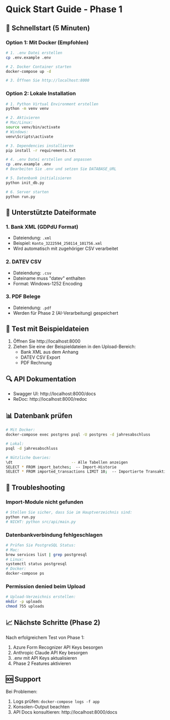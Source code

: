 # Quick Start Guide - Phase 1

## 🚀 Schnellstart (5 Minuten)

### Option 1: Mit Docker (Empfohlen)

```bash
# 1. .env Datei erstellen
cp .env.example .env

# 2. Docker Container starten
docker-compose up -d

# 3. Öffnen Sie http://localhost:8000
```

### Option 2: Lokale Installation

```bash
# 1. Python Virtual Environment erstellen
python -m venv venv

# 2. Aktivieren
# Mac/Linux:
source venv/bin/activate
# Windows:
venv\Scripts\activate

# 3. Dependencies installieren
pip install -r requirements.txt

# 4. .env Datei erstellen und anpassen
cp .env.example .env
# Bearbeiten Sie .env und setzen Sie DATABASE_URL

# 5. Datenbank initialisieren
python init_db.py

# 6. Server starten
python run.py
```

## 📁 Unterstützte Dateiformate

### 1. **Bank XML** (GDPdU Format)
- Dateiendung: `.xml`
- Beispiel: `Konto_3222594_250114_101756.xml`
- Wird automatisch mit zugehöriger CSV verarbeitet

### 2. **DATEV CSV**
- Dateiendung: `.csv`
- Dateiname muss "datev" enthalten
- Format: Windows-1252 Encoding

### 3. **PDF Belege**
- Dateiendung: `.pdf`
- Werden für Phase 2 (AI-Verarbeitung) gespeichert

## 🧪 Test mit Beispieldateien

1. Öffnen Sie http://localhost:8000
2. Ziehen Sie eine der Beispieldateien in den Upload-Bereich:
   - Bank XML aus dem Anhang
   - DATEV CSV Export
   - PDF Rechnung

## 🔍 API Dokumentation

- Swagger UI: http://localhost:8000/docs
- ReDoc: http://localhost:8000/redoc

## 📊 Datenbank prüfen

```bash
# Mit Docker:
docker-compose exec postgres psql -U postgres -d jahresabschluss

# Lokal:
psql -d jahresabschluss

# Nützliche Queries:
\dt                          -- Alle Tabellen anzeigen
SELECT * FROM import_batches;  -- Import-Historie
SELECT * FROM imported_transactions LIMIT 10;  -- Importierte Transaktionen
```

## 🐛 Troubleshooting

### Import-Module nicht gefunden
```bash
# Stellen Sie sicher, dass Sie im Hauptverzeichnis sind:
python run.py
# NICHT: python src/api/main.py
```

### Datenbankverbindung fehlgeschlagen
```bash
# Prüfen Sie PostgreSQL Status:
# Mac:
brew services list | grep postgresql
# Linux:
systemctl status postgresql
# Docker:
docker-compose ps
```

### Permission denied beim Upload
```bash
# Upload-Verzeichnis erstellen:
mkdir -p uploads
chmod 755 uploads
```

## 📈 Nächste Schritte (Phase 2)

Nach erfolgreichem Test von Phase 1:
1. Azure Form Recognizer API Keys besorgen
2. Anthropic Claude API Key besorgen
3. .env mit API Keys aktualisieren
4. Phase 2 Features aktivieren

## 🆘 Support

Bei Problemen:
1. Logs prüfen: `docker-compose logs -f app`
2. Konsolen-Output beachten
3. API Docs konsultieren: http://localhost:8000/docs